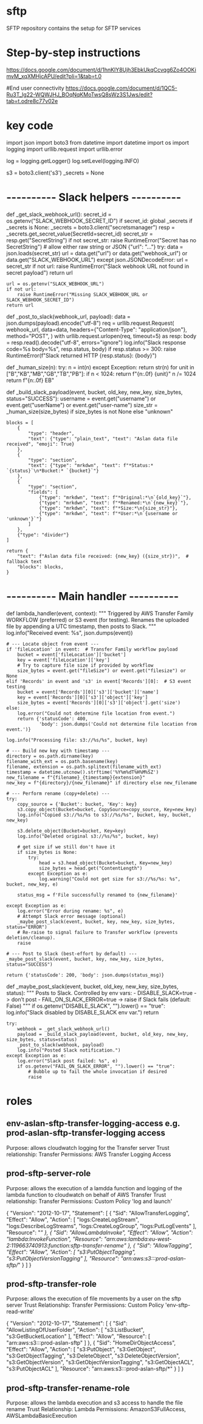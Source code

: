 # sftp

SFTP repository contains the setup for SFTP services

# Step-by-step instructions
https://docs.google.com/document/d/1hnKlY8Ujh3EbkUkqCcvqg6Zo4OOKimvM_xqXMHjcAPU/edit?pli=1&tab=t.0

#End user connectivity
https://docs.google.com/document/d/1QC5-Ru3T_lg22-WQWJHJ_BOqNqKMoTwsQ8sWz3S1Jws/edit?tab=t.odre8c77v02e

# key code

import json
import boto3
from datetime import datetime
import os
import logging
import urllib.request
import urllib.error

log = logging.getLogger()
log.setLevel(logging.INFO)

s3 = boto3.client('s3')
_secrets = None

# ---------- Slack helpers ----------

def _get_slack_webhook_url():
    secret_id = os.getenv("SLACK_WEBHOOK_SECRET_ID")
    if secret_id:
        global _secrets
        if _secrets is None:
            _secrets = boto3.client("secretsmanager")
        resp = _secrets.get_secret_value(SecretId=secret_id)
        secret_str = resp.get("SecretString")
        if not secret_str:
            raise RuntimeError("Secret has no SecretString")
        # allow either raw string or JSON {"url": "..."}
        try:
            data = json.loads(secret_str)
            url = data.get("url") or data.get("webhook_url") or data.get("SLACK_WEBHOOK_URL")
        except json.JSONDecodeError:
            url = secret_str
        if not url:
            raise RuntimeError("Slack webhook URL not found in secret payload")
        return url

    url = os.getenv("SLACK_WEBHOOK_URL")
    if not url:
        raise RuntimeError("Missing SLACK_WEBHOOK_URL or SLACK_WEBHOOK_SECRET_ID")
    return url


def _post_to_slack(webhook_url, payload):
    data = json.dumps(payload).encode("utf-8")
    req = urllib.request.Request(
        webhook_url,
        data=data,
        headers={"Content-Type": "application/json"},
        method="POST",
    )
    with urllib.request.urlopen(req, timeout=5) as resp:
        body = resp.read().decode("utf-8", errors="ignore")
        log.info("Slack response code=%s body=%s", resp.status, body)
        if resp.status >= 300:
            raise RuntimeError(f"Slack returned HTTP {resp.status}: {body}")


def _human_size(n):
    try:
        n = int(n)
    except Exception:
        return str(n)
    for unit in ["B","KB","MB","GB","TB","PB"]:
        if n < 1024:
            return f"{n:.0f} {unit}"
        n /= 1024
    return f"{n:.0f} EB"


def _build_slack_payload(event, bucket, old_key, new_key, size_bytes, status="SUCCESS"):
    username = event.get("username") or event.get("userName") or event.get("user-name")
    size_str = _human_size(size_bytes) if size_bytes is not None else "unknown"

    blocks = [
        {
            "type": "header",
            "text": {"type": "plain_text", "text": "Aslan data file received", "emoji": True}
        },
        {
            "type": "section",
            "text": {"type": "mrkdwn", "text": f"*Status:* `{status}`\n*Bucket:* `{bucket}`"}
        },
        {
            "type": "section",
            "fields": [
                {"type": "mrkdwn", "text": f"*Original:*\n`{old_key}`"},
                {"type": "mrkdwn", "text": f"*Renamed:*\n`{new_key}`"},
                {"type": "mrkdwn", "text": f"*Size:*\n{size_str}"},
                {"type": "mrkdwn", "text": f"*User:*\n`{username or 'unknown'}`"}
            ]
        },
        {"type": "divider"}
    ]

    return {
        "text": f"Aslan data file received: {new_key} ({size_str})",  # fallback text
        "blocks": blocks,
    }

# ---------- Main handler ----------

def lambda_handler(event, context):
    """
    Triggered by AWS Transfer Family WORKFLOW (preferred) or S3 event (for testing).
    Renames the uploaded file by appending a UTC timestamp, then posts to Slack.
    """
    log.info("Received event: %s", json.dumps(event))

    # --- Locate object from event ---
    if 'fileLocation' in event:  # Transfer Family workflow payload
        bucket = event['fileLocation']['bucket']
        key = event['fileLocation']['key']
        # Try to capture file size if provided by workflow
        size_bytes = event.get("fileSize") or event.get("filesize") or None
    elif 'Records' in event and 's3' in event['Records'][0]:  # S3 event testing
        bucket = event['Records'][0]['s3']['bucket']['name']
        key = event['Records'][0]['s3']['object']['key']
        size_bytes = event['Records'][0]['s3']['object'].get('size')
    else:
        log.error("Could not determine file location from event.")
        return {'statusCode': 400,
                'body': json.dumps('Could not determine file location from event.')}

    log.info("Processing file: s3://%s/%s", bucket, key)

    # --- Build new key with timestamp ---
    directory = os.path.dirname(key)
    filename_with_ext = os.path.basename(key)
    filename, extension = os.path.splitext(filename_with_ext)
    timestamp = datetime.utcnow().strftime('%Y%m%dT%H%M%SZ')
    new_filename = f"{filename}_{timestamp}{extension}"
    new_key = f"{directory}/{new_filename}" if directory else new_filename

    # --- Perform rename (copy+delete) ---
    try:
        copy_source = {'Bucket': bucket, 'Key': key}
        s3.copy_object(Bucket=bucket, CopySource=copy_source, Key=new_key)
        log.info("Copied s3://%s/%s to s3://%s/%s", bucket, key, bucket, new_key)

        s3.delete_object(Bucket=bucket, Key=key)
        log.info("Deleted original s3://%s/%s", bucket, key)

        # get size if we still don't have it
        if size_bytes is None:
            try:
                head = s3.head_object(Bucket=bucket, Key=new_key)
                size_bytes = head.get("ContentLength")
            except Exception as e:
                log.warning("Could not get size for s3://%s/%s: %s", bucket, new_key, e)

        status_msg = f'File successfully renamed to {new_filename}'

    except Exception as e:
        log.error("Error during rename: %s", e)
        # Attempt Slack error message (optional)
        _maybe_post_slack(event, bucket, key, new_key, size_bytes, status="ERROR")
        # Re-raise to signal failure to Transfer workflow (prevents deletion/cleanup).
        raise

    # --- Post to Slack (best-effort by default) ---
    _maybe_post_slack(event, bucket, key, new_key, size_bytes, status="SUCCESS")

    return {'statusCode': 200, 'body': json.dumps(status_msg)}


def _maybe_post_slack(event, bucket, old_key, new_key, size_bytes, status):
    """
    Posts to Slack. Controlled by env vars:
      - DISABLE_SLACK=true  -> don’t post
      - FAIL_ON_SLACK_ERROR=true -> raise if Slack fails (default: False)
    """
    if os.getenv("DISABLE_SLACK", "").lower() == "true":
        log.info("Slack disabled by DISABLE_SLACK env var.")
        return

    try:
        webhook = _get_slack_webhook_url()
        payload = _build_slack_payload(event, bucket, old_key, new_key, size_bytes, status=status)
        _post_to_slack(webhook, payload)
        log.info("Posted Slack notification.")
    except Exception as e:
        log.error("Slack post failed: %s", e)
        if os.getenv("FAIL_ON_SLACK_ERROR", "").lower() == "true":
            # Bubble up to fail the whole invocation if desired
            raise


# roles

## env-aslan-sftp-transfer-logging-access e.g. prod-aslan-sftp-transfer-logging access

Purpose: allows cloudwatch logging for the Transfer server
Trust relationship: Transfer
Permissions: AWS Transfer Logging Access

## prod-sftp-server-role 

Purpose: allows the execution of a lamdda function and logging of the lambda function to cloudwatch on behalf of AWS Transfer
Trust relationship: Transfer
Permissions: Custom Policy 'log and launch'

{
    "Version": "2012-10-17",
    "Statement": [
        {
            "Sid": "AllowTransferLogging",
            "Effect": "Allow",
            "Action": [
                "logs:CreateLogStream",
                "logs:DescribeLogStreams",
                "logs:CreateLogGroup",
                "logs:PutLogEvents"
            ],
            "Resource": "*"
        },
        {
            "Sid": "AllowLambdaInvoke",
            "Effect": "Allow",
            "Action": "lambda:InvokeFunction",
            "Resource": "arn:aws:lambda:eu-west-2:119663740913:function:sftp-transfer-rename"
        },
        {
            "Sid": "AllowTagging",
            "Effect": "Allow",
            "Action": [
                "s3:PutObjectTagging",
                "s3:PutObjectVersionTagging"
            ],
            "Resource": "arn:aws:s3:::prod-aslan-sftp/*"
        }
    ]
}

## prod-sftp-transfer-role

Purpose: allows the execution of file movements by a user on the sftp server
Trust Relationship: Transfer
Permissions: Custom Policy 'env-sftp-read-write'

{
    "Version": "2012-10-17",
    "Statement": [
        {
            "Sid": "AllowListingOfUserFolder",
            "Action": [
                "s3:ListBucket",
                "s3:GetBucketLocation"
            ],
            "Effect": "Allow",
            "Resource": [
                "arn:aws:s3:::prod-aslan-sftp"
            ]
        },
        {
            "Sid": "HomeDirObjectAccess",
            "Effect": "Allow",
            "Action": [
                "s3:PutObject",
                "s3:GetObject",
                "s3:GetObjectTagging",
                "s3:DeleteObject",
                "s3:DeleteObjectVersion",
                "s3:GetObjectVersion",
                "s3:GetObjectVersionTagging",
                "s3:GetObjectACL",
                "s3:PutObjectACL"
            ],
            "Resource": "arn:aws:s3:::prod-aslan-sftp/*"
        }
    ]
}

## prod-sftp-transfer-rename-role

Purpose: allows the lambda execution and s3 access to handle the file rename
Trust Relationship: Lambda
Permissions: AmazonS3FullAccess, AWSLambdaBasicExecution
